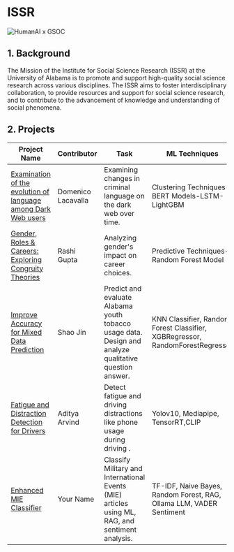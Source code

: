 # ISSR
![HumanAI x GSOC](ISSR_Gender_Roles_Career_Rashi_Gupta/images/coll.png)

## 1. Background

The Mission of the Institute for Social Science Research (ISSR) at the University of Alabama is to promote and support high-quality social science research across various disciplines. The ISSR aims to foster interdisciplinary collaboration, to provide resources and support for social science research, and to contribute to the advancement of knowledge and understanding of social phenomena.

## 2. Projects
| Project Name | Contributor | Task | ML Techniques | Repository Link | Blog Post |
|---|---|---|---|---|---|
|[Examination of the evolution of language among Dark Web users](https://summerofcode.withgoogle.com/programs/2024/projects/kN6CmoUo)|Domenico Lacavalla |Examining changes in criminal language on the dark web over time. |Clustering Techniques-BERT Models-LSTM-LightGBM|[Click Here](https://github.com/humanai-foundation/ISSR/tree/main/ISSR_Dark_Web_Domenico_Lacavalla)|[Click Here](https://medium.com/@domenicolacavalla8/examination-of-the-evolution-of-language-among-dark-web-users-67fd3397e0fb)|
|[Gender, Roles & Careers: Exploring Congruity Theories](https://summerofcode.withgoogle.com/programs/2024/projects/lz5XGsgO)|Rashi Gupta |Analyzing gender's impact on career choices. |Predictive Techniques-Random Forest Model|[Click Here](https://github.com/humanai-foundation/ISSR/tree/main/ISSR_Gender_Roles_Career_Rashi_Gupta)|[Click Here](https://rashiguptaofficial.medium.com/exploring-gender-roles-in-education-a-grade-wise-analysis-cb87db14bc7d#3e03)|
|[Improve Accuracy for Mixed Data Prediction](https://summerofcode.withgoogle.com/programs/2024/projects/mco38xiq)|Shao Jin| Predict and evaluate Alabama youth tobacco usage data. Design and analyze qualitative question answer. |KNN Classifier, Random Forest Classifier, XGBRegressor, RandomForestRegressor|[Click Here](https://github.com/humanai-foundation/ISSR/tree/main/ISSR_Improve_Accuracy_Mixed_Data_Shao_Jin)|[Click Here](https://medium.com/@sj3192/enhancing-program-evaluation-research-by-leveraging-ai-for-integrated-analysis-of-mixed-methods-18c818d77527)|
|[Fatigue and Distraction Detection for Drivers](https://summerofcode.withgoogle.com/programs/2024/projects/lqT70TLt)|Aditya Arvind|Detect fatigue and driving distractions like phone usage during driving . |Yolov10, Mediapipe, TensorRT,CLIP|[Click Here](https://github.com/humanai-foundation/ISSR/tree/main/ISSR_Fatigue_detection)|[Click Here](https://medium.com/@aditya.arvind97/fatigue-detection-and-driver-distraction-monitoring-b895a5ee287c)|
|[Enhanced MIE Classifier](https://summerofcode.withgoogle.com/programs/2025/projects/ISSR_MIE_Classifier)|Your Name|Classify Military and International Events (MIE) articles using ML, RAG, and sentiment analysis.|TF-IDF, Naive Bayes, Random Forest, RAG, Ollama LLM, VADER Sentiment|[Click Here](https://github.com/humanai-foundation/ISSR/tree/main/ISSR_MIE_Classifier)|[Click Here](https://medium.com/@yourusername/enhanced-mie-classifier-gsoc-project)|

